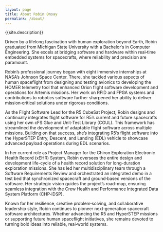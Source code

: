 ```yaml
---
layout: page
title: About Robin Onsay
permalink: /about/
---
```

{{site.description}}

Driven by a lifelong fascination with human exploration beyond Earth, Robin graduated from Michigan State University with a Bachelor’s in Computer Engineering. She excels at bridging software and hardware within real‑time embedded systems for spacecrafts, where reliability and precision are paramount.

Robin’s professional journey began with eight immersive internships at NASA’s Johnson Space Center. There, she tackled various aspects of human spaceflight from designing and testing avionics to developing the HOMER telemetry tool that enhanced Orion flight software development and operations for Artemis missions. Her work on RFID and FPGA systems and contributions to robotics software further sharpened her ability to deliver mission‑critical solutions under rigorous conditions.

As the Flight Software Lead for the R5 CubeSat Project, Robin designs and continually integrates flight software for R5’s current and future spacecrafts using her own cFS Glue and Unit‑Test Library (CGUL). This framework has streamlined the development of adaptable flight software across multiple missions. Building on that success, she’s integrating R5’s flight software into the HyperSTEP Entry, Descent, and Landing (EDL) vehicle to showcase advanced payload operations during EDL scenarios.

In her current role as Project Manager for the Chiron Exploration Electronic Health Record (xEHR) System, Robin oversees the entire design and development life-cycle of a health record solution for long-duration exploration missions. She has led her multidisciplinary team through a Software Requirements Review and orchestrated an integrated demo in a test bed that synchronized spacecraft and ground‑based versions of the software. Her strategic vision guides the project’s road-map, ensuring seamless integration with the Crew Health and Performance Integrated Data System Platform (CHP‑IDSP).

Known for her resilience, creative problem‑solving, and collaborative leadership style, Robin continues to pioneer next‑generation spacecraft software architectures. Whether advancing the R5 and HyperSTEP missions or supporting future human spaceflight initiatives, she remains devoted to turning bold ideas into reliable, real‑world systems.
